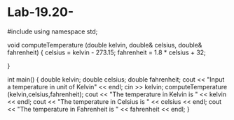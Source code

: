 # Lab-19.20-
#include <iostream>
using namespace std;

void computeTemperature (double kelvin, double& celsius, double& fahrenheit) {
  celsius = kelvin - 273.15;
  fahrenheit = 1.8 * celsius + 32;

}

int main() {
  double kelvin;
  double celsius;
  double fahrenheit;
  cout << "Input a temperature in unit of Kelvin" << endl;
  cin >> kelvin;
  computeTemperature (kelvin,celsius,fahrenheit);
  cout << "The temperature in Kelvin is " << kelvin << endl;
  cout << "The temperature in Celsius is " << celsius << endl;
  cout << "The temperature in Fahrenheit is " << fahrenheit << endl;
}
